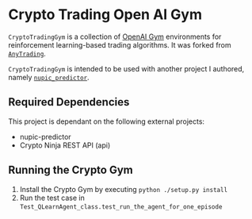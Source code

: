 
# Crypto Trading Open AI Gym

`CryptoTradingGym` is a collection of [OpenAI Gym](https://github.com/openai/gym) 
environments for reinforcement learning-based trading algorithms.  It was 
forked from [`AnyTrading`](https://github.com/AminHP/gym-anytrading).

`CryptoTradingGym` is intended to be used with another project I authored, 
namely [`nupic_predictor`](https://gitlab.com/cybertronninja/nupic-rest-interface).

## Required Dependencies

This project is dependant on the following external projects:

* nupic-predictor
* Crypto Ninja REST API (api)

## Running the Crypto Gym

1. Install the Crypto Gym by executing `python ./setup.py install`
2. Run the test case in 
`Test_QLearnAgent_class.test_run_the_agent_for_one_episode`





